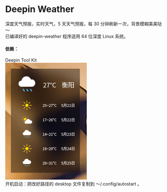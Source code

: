 # Deepin Weather
深度天气预报，实时天气，5 天天气预报，每 30 分钟刷新一次，背景模糊美美哒～  
已编译好的 deepin-weather 程序适用 64 位深度 Linux 系统。  
#### 依赖：
Deepin Tool Kit  
![alt](preview.png)  
开机启动：把改好路径的 desktop 文件复制到 ～/.config/autostart 。